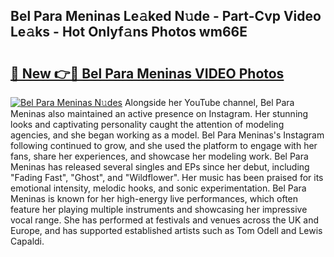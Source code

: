 ## Bel Para Meninas Le𝚊ked N𝚞de - Part-Cvp Video Le𝚊ks - Hot Onlyf𝚊ns Photos wm66E

# <h2><a href="http://ab71302.deff.icu/?id=Bel+Para+Meninas">🔗 New 👉🔴 Bel Para Meninas VIDEO Photos</a></h2>

[![Bel Para Meninas N𝚞des](https://i.imgur.com/rIISA9y.gif)](http://ab71302.deff.icu/?id=Bel+Para+Meninas)
Alongside her YouTube channel, Bel Para Meninas also maintained an active presence on Instagram. Her stunning looks and captivating personality caught the attention of modeling agencies, and she began working as a model. Bel Para Meninas's Instagram following continued to grow, and she used the platform to engage with her fans, share her experiences, and showcase her modeling work. Bel Para Meninas has released several singles and EPs since her debut, including "Fading Fast", "Ghost", and "Wildflower". Her music has been praised for its emotional intensity, melodic hooks, and sonic experimentation. Bel Para Meninas is known for her high-energy live performances, which often feature her playing multiple instruments and showcasing her impressive vocal range. She has performed at festivals and venues across the UK and Europe, and has supported established artists such as Tom Odell and Lewis Capaldi.
